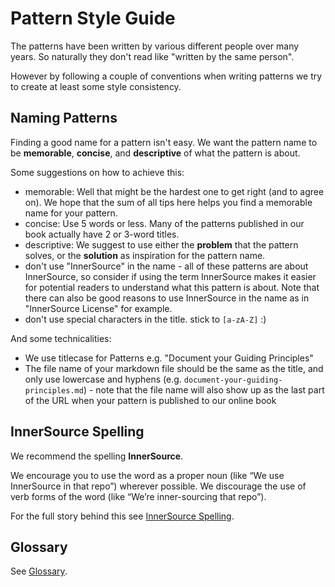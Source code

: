 # Pattern Style Guide

The patterns have been written by various different people over many years. So naturally they don't read like "written by the same person".

However by following a couple of conventions when writing patterns we try to create at least some style consistency.

## Naming Patterns

Finding a good name for a pattern isn't easy. We want the pattern name to be **memorable**, **concise**, and **descriptive** of what the pattern is about.

Some suggestions on how to achieve this:

- memorable: Well that might be the hardest one to get right (and to agree on). We hope that the sum of all tips here helps you find a memorable name for your pattern.
- concise: Use 5 words or less. Many of the patterns published in our book actually have 2 or 3-word titles.
- descriptive: We suggest to use either the **problem** that the pattern solves, or the **solution** as inspiration for the pattern name.
- don't use "InnerSource" in the name - all of these patterns are about InnerSource, so consider if using the term InnerSource makes it easier for potential readers to understand what this pattern is about. Note that there can also be good reasons to use InnerSource in the name as in "InnerSource License" for example.
- don't use special characters in the title. stick to `[a-zA-Z]` :)

And some technicalities:

- We use titlecase for Patterns e.g. "Document your Guiding Principles"
- The file name of your markdown file should be the same as the title, and only use lowercase and hyphens (e.g. `document-your-guiding-principles.md`) - note that the file name will also show up as the last part of the URL when your pattern is published to our online book

## InnerSource Spelling

We recommend the spelling **InnerSource**.

We encourage you to use the word as a proper noun (like “We use InnerSource in that repo”) wherever possible. We discourage the use of verb forms of the word (like “We’re inner-sourcing that repo”).

For the full story behind this see [InnerSource Spelling](innersource-spelling.md).

## Glossary

See [Glossary](glossary.md).
